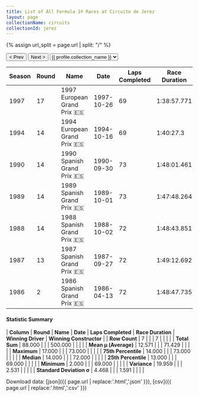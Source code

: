 ```yaml
---
title: List of All Formula 1® Races at Circuito de Jerez
layout: page
collectionName: circuits
collectionId: jerez
---
```


{% assign url_split = page.url | split: "/" %}
<div id="collection-navigation">
<button onclick="selector.options[selector.selectedIndex-1].value && (window.location = selector.options[selector.selectedIndex-1].value);">&lt; Prev</button>
<button onclick="selector.options[selector.selectedIndex+1].value && (window.location = selector.options[selector.selectedIndex+1].value);">Next &gt;</button>
<select id="selector" onchange="this.options[this.selectedIndex].value && (window.location = this.options[this.selectedIndex].value);">
  {% for collectionId in site.data[page.collectionName].refs %}
    {% if collectionId == page.collectionId %}
      {% assign selected = "selected" %}
    {% else %}
      {% assign selected = "" %}
    {% endif %}
    {% assign profile = site.data[page.collectionName][collectionId].profile %}
    <option value="/f1/{{ page.collectionName }}/{{ collectionId }}/{{ url_split[4] }}" {{ selected }}>{{ profile.collection_name }}</option>
  {% endfor %}
</select>
</div>

| Season | Round | Name | Date | Laps Completed | Race Duration | Winning Driver | Winning Constructor |
|--|--|--|--|--|--|--|--|
| 1997 | 17 | 1997 European Grand Prix 🇪🇸 | 1997-10-26 | 69 | 1:38:57.771 | Mika Häkkinen 🇫🇮 | McLaren 🇬🇧 |
| 1994 | 14 | 1994 European Grand Prix 🇪🇸 | 1994-10-16 | 69 | 1:40:27.3 | Michael Schumacher 🇩🇪 | Benetton 🇮🇹 |
| 1990 | 14 | 1990 Spanish Grand Prix 🇪🇸 | 1990-09-30 | 73 | 1:48:01.461 | Alain Prost 🇫🇷 | Ferrari 🇮🇹 |
| 1989 | 14 | 1989 Spanish Grand Prix 🇪🇸 | 1989-10-01 | 73 | 1:47:48.264 | Ayrton Senna 🇧🇷 | McLaren 🇬🇧 |
| 1988 | 14 | 1988 Spanish Grand Prix 🇪🇸 | 1988-10-02 | 72 | 1:48:43.851 | Alain Prost 🇫🇷 | McLaren 🇬🇧 |
| 1987 | 13 | 1987 Spanish Grand Prix 🇪🇸 | 1987-09-27 | 72 | 1:49:12.692 | Nigel Mansell 🇬🇧 | Williams 🇬🇧 |
| 1986 | 2 | 1986 Spanish Grand Prix 🇪🇸 | 1986-04-13 | 72 | 1:48:47.735 | Ayrton Senna 🇧🇷 | Team Lotus 🇬🇧 |

#### Statistic Summary

| **Column** | **Round** | **Name** | **Date** | **Laps Completed** | **Race Duration** | **Winning Driver** | **Winning Constructor** |
| **Row Count** | 7 |  |  | 7 |  |  |  |
| **Total Sum** | 88.000 |  |  | 500.000 |  |  |  |
| **Mean μ (Average)** | 12.571 |  |  | 71.429 |  |  |  |
| **Maximum** | 17.000 |  |  | 73.000 |  |  |  |
| **75th Percentile** | 14.000 |  |  | 73.000 |  |  |  |
| **Median** | 14.000 |  |  | 72.000 |  |  |  |
| **25th Percentile** | 13.000 |  |  | 69.000 |  |  |  |
| **Minimum** | 2.000 |  |  | 69.000 |  |  |  |
| **Variance** | 19.959 |  |  | 2.531 |  |  |  |
| **Standard Deviation σ** | 4.468 |  |  | 1.591 |  |  |  |

Download data: [json]({{ page.url | replace:'.html','.json' }}), [csv]({{ page.url | replace:'.html','.csv' }})
